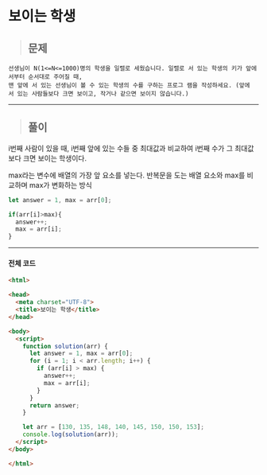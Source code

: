 # 보이는 학생

> ## 문제

```
선생님이 N(1<=N<=1000)명의 학생을 일렬로 세웠습니다. 일렬로 서 있는 학생의 키가 앞에 서부터 순서대로 주어질 때, 
맨 앞에 서 있는 선생님이 볼 수 있는 학생의 수를 구하는 프로그 램을 작성하세요. (앞에 서 있는 사람들보다 크면 보이고, 작거나 같으면 보이지 않습니다.)
```
***

> ## 풀이

i번째 사람이 있을 때, i번째 앞에 있는 수들 중 최대값과 비교하여
i번째 수가 그 최대값보다 크면 보이는 학생이다.

max라는 변수에 배열의 가장 앞 요소를 넣는다.
반복문을 도는 배열 요소와 max를 비교하며 max가 변화하는 방식
```jsx
let answer = 1, max = arr[0];

if(arr[i]>max){
  answer++;
  max = arr[i];
}
```
***

#### 전체 코드
```html
<html>

<head>
  <meta charset="UTF-8">
  <title>보이는 학생</title>
</head>

<body>
  <script>
    function solution(arr) {
      let answer = 1, max = arr[0];
      for (i = 1; i < arr.length; i++) {
        if (arr[i] > max) {
          answer++;
          max = arr[i];
        }
      }
      return answer;
    }

    let arr = [130, 135, 148, 140, 145, 150, 150, 153];
    console.log(solution(arr));
  </script>
</body>

</html>
```
